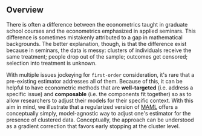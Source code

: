 ## **Overview**

There is often a difference between the econometrics taught in graduate school courses and the econometrics emphasized in applied seminars. This difference is sometimes mistakenly attributed to a gap in mathematical backgrounds. The better explanation, though, is that the difference exist because in seminars, the data is messy: clusters of individuals receive the same treatment; people drop out of the sample; outcomes get censored; selection into treatment is unknown. 

With multiple issues jockeying for ``first-order`` consideration, it's rare that a pre-existing estimator addresses all of them. Because of this, it can be helpful to have econometric methods that are **well-targeted** (i.e. address a specific issue) and **composable** (i.e. the components fit together) so as to allow researchers to adjust their models for their specific context. With this aim in mind, we illustrate that a  regularized version of [MAML](https://arxiv.org/abs/1703.03400) offers a conceptually simply, model-agnostic way to adjust one's estimator for the presence of clustered data. Conceptually, the approach can be understood as a gradient correction that favors early stopping at the cluster level.



